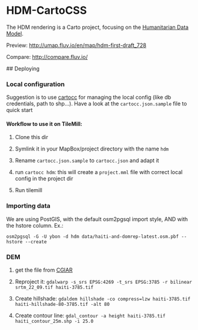 # HDM-CartoCSS

The HDM rendering is a Carto project, focusing on the [Humanitarian Data Model](http://wiki.openstreetmap.org/wiki/Humanitarian_OSM_Tags).

Preview: http://umap.fluv.io/en/map/hdm-first-draft_728

Compare: http://compare.fluv.io/

## Deploying

### Local configuration

Suggestion is to use [cartocc](https://github.com/yohanboniface/CartoCC) for managing the local config (like db credentials, path to shp...). Have a look at the `cartocc.json.sample` file to quick start

#### Workflow to use it on TileMill:

1. Clone this dir

1. Symlink it in your MapBox/project directory with the name `hdm`

1. Rename `cartocc.json.sample` to `cartocc.json` and adapt it

1. run `cartocc hdm`: this will create a `project.mml` file with correct local config in the project dir

1. Run tilemill

### Importing data

We are using PostGIS, with the default osm2pgsql import style, AND with the hstore column. Ex.:

```
osm2pgsql -G -U ybon -d hdm data/haiti-and-domrep-latest.osm.pbf --hstore --create
```

### DEM

1. get the file from [CGIAR](http://srtm.csi.cgiar.org/)

1. Reproject it: `gdalwarp -s_srs EPSG:4269 -t_srs EPSG:3785 -r bilinear srtm_22_09.tif haiti-3785.tif`

1. Create hillshade: `gdaldem hillshade -co compress=lzw haiti-3785.tif haiti-hillshade-80-3785.tif -alt 80`

1. Create contour line: `gdal_contour -a height haiti-3785.tif haiti_contour_25m.shp -i 25.0`